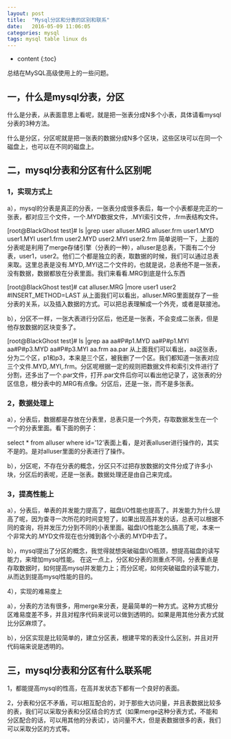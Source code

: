```yaml
---
layout: post
title:  "Mysql分区和分表的区别和联系"
date:   2016-05-09 11:06:05
categories: mysql
tags: mysql table linux ds
---
```


* content
{:toc}

总结在MySQL高级使用上的一些问题。





## 一，什么是mysql分表，分区

什么是分表，从表面意思上看呢，就是把一张表分成N多个小表，具体请看mysql分表的3种方法。

什么是分区，分区呢就是把一张表的数据分成N多个区块，这些区块可以在同一个磁盘上，也可以在不同的磁盘上。

## 二，mysql分表和分区有什么区别呢

### 1，实现方式上

a），mysql的分表是真正的分表，一张表分成很多表后，每一个小表都是完正的一张表，都对应三个文件，一个.MYD数据文件，.MYI索引文件，.frm表结构文件。

[root@BlackGhost test]# ls |grep user
alluser.MRG
alluser.frm
user1.MYD
user1.MYI
user1.frm
user2.MYD
user2.MYI
user2.frm
简单说明一下，上面的分表呢是利用了merge存储引擎（分表的一种），alluser是总表，下面有二个分表，user1，user2。他们二个都是独立的表，取数据的时候，我们可以通过总表来取。这里总表是没有.MYD,.MYI这二个文件的，也就是说，总表他不是一张表，没有数据，数据都放在分表里面。我们来看看.MRG到底是什么东西

[root@BlackGhost test]# cat alluser.MRG |more
user1
user2
#INSERT_METHOD=LAST
从上面我们可以看出，alluser.MRG里面就存了一些分表的关系，以及插入数据的方式。可以把总表理解成一个外壳，或者是联接池。

b），分区不一样，一张大表进行分区后，他还是一张表，不会变成二张表，但是他存放数据的区块变多了。

[root@BlackGhost test]# ls |grep aa
aa#P#p1.MYD
aa#P#p1.MYI
aa#P#p3.MYD
aa#P#p3.MYI
aa.frm
aa.par
从上面我们可以看出，aa这张表，分为二个区，p1和p3，本来是三个区，被我删了一个区。我们都知道一张表对应三个文件.MYD,.MYI,.frm。分区呢根据一定的规则把数据文件和索引文件进行了分割，还多出了一个.par文件，打开.par文件后你可以看出他记录了，这张表的分区信息，根分表中的.MRG有点像。分区后，还是一张，而不是多张表。

### 2，数据处理上

a），分表后，数据都是存放在分表里，总表只是一个外壳，存取数据发生在一个一个的分表里面。看下面的例子：

select * from alluser where id=’12’表面上看，是对表alluser进行操作的，其实不是的。是对alluser里面的分表进行了操作。

b），分区呢，不存在分表的概念，分区只不过把存放数据的文件分成了许多小块，分区后的表呢，还是一张表。数据处理还是由自己来完成。

### 3，提高性能上

a），分表后，单表的并发能力提高了，磁盘I/O性能也提高了。并发能力为什么提高了呢，因为查寻一次所花的时间变短了，如果出现高并发的话，总表可以根据不同的查询，将并发压力分到不同的小表里面。磁盘I/O性能怎么搞高了呢，本来一个非常大的.MYD文件现在也分摊到各个小表的.MYD中去了。

b），mysql提出了分区的概念，我觉得就想突破磁盘I/O瓶颈，想提高磁盘的读写能力，来增加mysql性能。
在这一点上，分区和分表的测重点不同，分表重点是存取数据时，如何提高mysql并发能力上；而分区呢，如何突破磁盘的读写能力，从而达到提高mysql性能的目的。

4），实现的难易度上

a），分表的方法有很多，用merge来分表，是最简单的一种方式。这种方式根分区难易度差不多，并且对程序代码来说可以做到透明的。如果是用其他分表方式就比分区麻烦了。

b），分区实现是比较简单的，建立分区表，根建平常的表没什么区别，并且对开代码端来说是透明的。

## 三，mysql分表和分区有什么联系呢

1，都能提高mysql的性高，在高并发状态下都有一个良好的表面。

2，分表和分区不矛盾，可以相互配合的，对于那些大访问量，并且表数据比较多的表，我们可以采取分表和分区结合的方式（如果merge这种分表方式，不能和分区配合的话，可以用其他的分表试），访问量不大，但是表数据很多的表，我们可以采取分区的方式等。